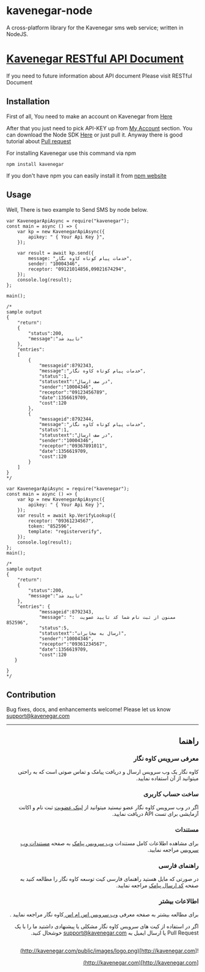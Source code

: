 # kavenegar-node

A cross-platform library for the Kavenegar sms web service; written in NodeJS.

# <a href="http://kavenegar.com/rest.html">Kavenegar RESTful API Document</a>

If you need to future information about API document Please visit RESTful Document

## Installation

<p>
First of all, You need to make an account on Kavenegar from <a href="https://panel.kavenegar.com/Client/Membership/Register">Here</a>
</p>
<p>
After that you just need to pick API-KEY up from <a href="http://panel.kavenegar.com/Client/setting/index">My Account</a> section.
You can download the Node SDK <a href="https://github.com/KaveNegar/kavenegar-node.git">Here</a> or just pull it.
Anyway there is good tutorial about <a href="http://gun.io/blog/how-to-github-fork-branch-and-pull-request/">Pull  request</a>
</p>
<p> For installing Kavenegar  use this command via npm </p>

```node
npm install kavenegar
```

If you don't have npm you can easily install it from [npm website](https://www.npmjs.com/)

## Usage

Well, There is two example to Send SMS by node below.

```node
var KavenegarApiAsync = require("kavenegar");
const main = async () => {
    var kp = new KavenegarApiAsync({
        apikey: " { Your Api Key }",
    });

    var result = await kp.send({
        message: "خدمات پیام کوتاه کاوه نگار",
        sender: "10004346",
        receptor: "09121014856,09021674294",
    });
    console.log(result);
};

main();

/*
sample output
{
    "return":
    {
        "status":200,
        "message":"تایید شد"
    },
    "entries": 
    [
        {
            "messageid":8792343,
            "message":"خدمات پیام کوتاه کاوه نگار",
            "status":1,
            "statustext":"در صف ارسال",
            "sender":"10004346",
            "receptor":"09123456789",
            "date":1356619709,
            "cost":120
        },
        {
            "messageid":8792344,
            "message":"خدمات پیام کوتاه کاوه نگار",
            "status":1,
            "statustext":"در صف ارسال",
            "sender":"10004346",
            "receptor":"09367891011",
            "date":1356619709,
            "cost":120
        }
    ]
}
*/
```

```node
var KavenegarApiAsync = require("kavenegar");
const main = async () => {
    var kp = new KavenegarApiAsync({
        apikey: " { Your Api Key }",
    });
    var result = await kp.VerifyLookup({
        receptor: "09361234567",
        token: "852596",
        template: "registerverify",
    });
    console.log(result);
};
main();

/*
sample output
{
    "return":
    {
        "status":200,
        "message":"تایید شد"
    },
    "entries": {
            "messageid":8792343,
			"message": "ممنون از ثبت نام شما کد تایید عضویت  : 852596",
            "status":5,
            "statustext":"ارسال به مخابرات",
            "sender":"10004346",
            "receptor":"09361234567",
            "date":1356619709,
            "cost":120
   }    
    
}
*/
```

## Contribution

Bug fixes, docs, and enhancements welcome! Please let us know <a href="mailto:support@kavenegar.com?Subject=SDK" target="_top">support@kavenegar.com</a>

<hr>
<div dir='rtl'>
	
## راهنما

### معرفی سرویس کاوه نگار

کاوه نگار یک وب سرویس ارسال و دریافت پیامک و تماس صوتی است که به راحتی میتوانید از آن استفاده نمایید.

### ساخت حساب کاربری

اگر در وب سرویس کاوه نگار عضو نیستید میتوانید از [لینک عضویت](http://panel.kavenegar.com/client/membership/register) ثبت نام و اکانت آزمایشی برای تست API دریافت نمایید.

### مستندات

برای مشاهده اطلاعات کامل مستندات [وب سرویس پیامک](http://kavenegar.com/وب-سرویس-پیامک.html) به صفحه [مستندات وب سرویس](http://kavenegar.com/rest.html) مراجعه نمایید.

### راهنمای فارسی

در صورتی که مایل هستید راهنمای فارسی کیت توسعه کاوه نگار را مطالعه کنید به صفحه [کد ارسال پیامک](http://kavenegar.com/sdk.html) مراجعه نمایید.

### اطالاعات بیشتر

برای مطالعه بیشتر به صفحه معرفی
[وب سرویس اس ام اس ](http://kavenegar.com)
کاوه نگار
مراجعه نمایید .

اگر در استفاده از کیت های سرویس کاوه نگار مشکلی یا پیشنهادی داشتید ما را با یک Pull Request یا ارسال ایمیل به support@kavenegar.com خوشحال کنید.

##

![http://kavenegar.com](http://kavenegar.com/public/images/logo.png)

[http://kavenegar.com](http://kavenegar.com)

</div>
